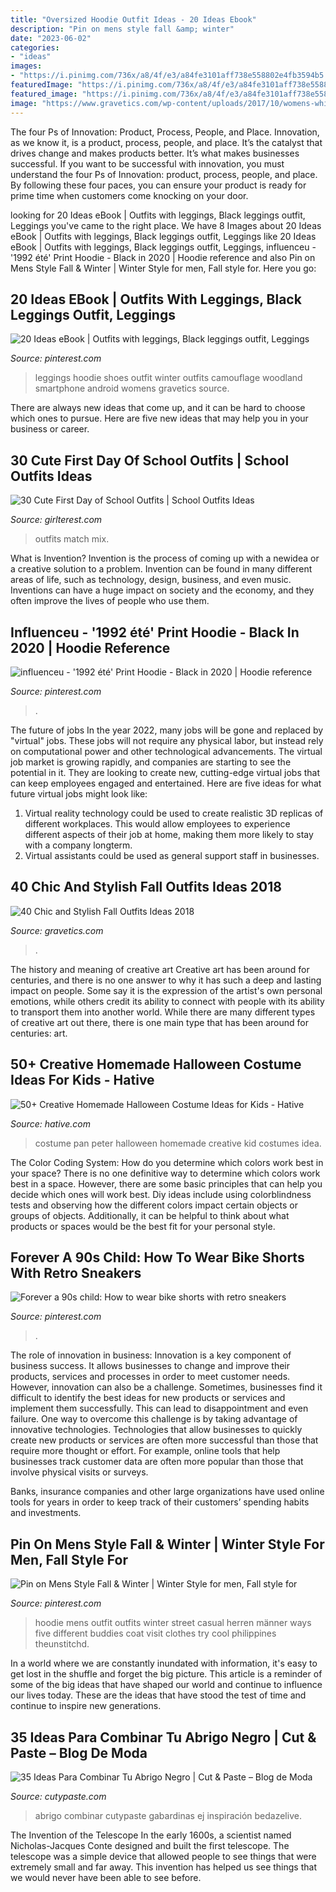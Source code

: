 ```yaml
---
title: "Oversized Hoodie Outfit Ideas - 20 Ideas Ebook"
description: "Pin on mens style fall &amp; winter"
date: "2023-06-02"
categories:
- "ideas"
images:
- "https://i.pinimg.com/736x/a8/4f/e3/a84fe3101aff738e558802e4fb3594b5.jpg"
featuredImage: "https://i.pinimg.com/736x/a8/4f/e3/a84fe3101aff738e558802e4fb3594b5.jpg"
featured_image: "https://i.pinimg.com/736x/a8/4f/e3/a84fe3101aff738e558802e4fb3594b5.jpg"
image: "https://www.gravetics.com/wp-content/uploads/2017/10/womens-white-scoop-neck-long-sleeved-shirt.jpg"
---
```



The four Ps of Innovation: Product, Process, People, and Place.
Innovation, as we know it, is a product, process, people, and place. It’s the catalyst that drives change and makes products better. It’s what makes businesses successful.
If you want to be successful with innovation, you must understand the four Ps of Innovation: product, process, people, and place. By following these four paces, you can ensure your product is ready for prime time when customers come knocking on your door.

	

		
looking for 20 Ideas eBook | Outfits with leggings, Black leggings outfit, Leggings you've came to the right place. We have 8 Images about 20 Ideas eBook | Outfits with leggings, Black leggings outfit, Leggings like 20 Ideas eBook | Outfits with leggings, Black leggings outfit, Leggings, influenceu - &#039;1992 été&#039; Print Hoodie - Black in 2020 | Hoodie reference and also Pin on Mens Style Fall &amp; Winter | Winter Style for men, Fall style for. Here you go:
		
    
## 20 Ideas EBook | Outfits With Leggings, Black Leggings Outfit, Leggings

<img loading=lazy src="https://i.pinimg.com/736x/31/4a/34/314a3422dcc8b7389d067ed96cb433cf.jpg" onerror="this.onerror=null;this.src='https://tse2.mm.bing.net/th?id=OIP.OLxXFbVGc7K3kU-TcqtEOgHaPL&amp;pid=15.1';" alt="20 Ideas eBook | Outfits with leggings, Black leggings outfit, Leggings">

_Source: pinterest.com_

>leggings hoodie shoes outfit winter outfits camouflage woodland smartphone android womens gravetics source. 

	

There are always new ideas that come up, and it can be hard to choose which ones to pursue. Here are five new ideas that may help you in your business or career.

    
## 30 Cute First Day Of School Outfits | School Outfits Ideas

<img loading=lazy src="http://girlterest.com/wp-content/uploads/2017/05/school6.jpg" onerror="this.onerror=null;this.src='https://tse1.mm.bing.net/th?id=OIP.iz1sCIUxJU5OOlsNUiNo0AHaLH&amp;pid=15.1';" alt="30 Cute First Day of School Outfits | School Outfits Ideas">

_Source: girlterest.com_

>outfits match mix. 

	

What is Invention?
Invention is the process of coming up with a newidea or a creative solution to a problem. Invention can be found in many different areas of life, such as technology, design, business, and even music. Inventions can have a huge impact on society and the economy, and they often improve the lives of people who use them.

    
## Influenceu - &#039;1992 été&#039; Print Hoodie - Black In 2020 | Hoodie Reference

<img loading=lazy src="https://i.pinimg.com/736x/9b/78/df/9b78df7d14b7edf76e0b6442c77ea810.jpg" onerror="this.onerror=null;this.src='https://tse2.mm.bing.net/th?id=OIP.ukVK6GS6OU6t8mA07hjYkQHaLH&amp;pid=15.1';" alt="influenceu - &#039;1992 été&#039; Print Hoodie - Black in 2020 | Hoodie reference">

_Source: pinterest.com_

>. 

	

The future of jobs
In the year 2022, many jobs will be gone and replaced by "virtual" jobs. These jobs will not require any physical labor, but instead rely on computational power and other technological advancements. The virtual job market is growing rapidly, and companies are starting to see the potential in it. They are looking to create new, cutting-edge virtual jobs that can keep employees engaged and entertained. Here are five ideas for what future virtual jobs might look like: 
1. Virtual reality technology could be used to create realistic 3D replicas of different workplaces. This would allow employees to experience different aspects of their job at home, making them more likely to stay with a company longterm. 
2. Virtual assistants could be used as general support staff in businesses.

    
## 40 Chic And Stylish Fall Outfits Ideas 2018

<img loading=lazy src="https://www.gravetics.com/wp-content/uploads/2017/10/womens-white-scoop-neck-long-sleeved-shirt.jpg" onerror="this.onerror=null;this.src='https://tse4.mm.bing.net/th?id=OIP.tu-ozXNFGEx8UxNvPfsdcAHaRX&amp;pid=15.1';" alt="40 Chic and Stylish Fall Outfits Ideas 2018">

_Source: gravetics.com_

>. 

	

The history and meaning of creative art
Creative art has been around for centuries, and there is no one answer to why it has such a deep and lasting impact on people. Some say it is the expression of the artist's own personal emotions, while others credit its ability to connect with people with its ability to transport them into another world. While there are many different types of creative art out there, there is one main type that has been around for centuries: art.

    
## 50+ Creative Homemade Halloween Costume Ideas For Kids - Hative

<img loading=lazy src="https://hative.com/wp-content/uploads/2014/03/costumes-for-kids/2-peter-pan-kid-costume-idea.jpg" onerror="this.onerror=null;this.src='https://tse1.mm.bing.net/th?id=OIP.CLLoBF4Vpyz5D7pdZ_O2pgHaLW&amp;pid=15.1';" alt="50+ Creative Homemade Halloween Costume Ideas for Kids - Hative">

_Source: hative.com_

>costume pan peter halloween homemade creative kid costumes idea. 

	

The Color Coding System: How do you determine which colors work best in your space?
There is no one definitive way to determine which colors work best in a space. However, there are some basic principles that can help you decide which ones will work best. Diy ideas include using colorblindness tests and observing how the different colors impact certain objects or groups of objects. Additionally, it can be helpful to think about what products or spaces would be the best fit for your personal style.

    
## Forever A 90s Child: How To Wear Bike Shorts With Retro Sneakers

<img loading=lazy src="https://i.pinimg.com/736x/fd/3c/d5/fd3cd5de2205aeb70b6d7a5243647cd5.jpg" onerror="this.onerror=null;this.src='https://tse4.mm.bing.net/th?id=OIP._lQ4xPaMjwSjo85nw6r2gAHaJ3&amp;pid=15.1';" alt="Forever a 90s child: How to wear bike shorts with retro sneakers">

_Source: pinterest.com_

>. 

	

The role of innovation in business:
Innovation is a key component of business success. It allows businesses to change and improve their products, services and processes in order to meet customer needs. However, innovation can also be a challenge. Sometimes, businesses find it difficult to identify the best ideas for new products or services and implement them successfully. This can lead to disappointment and even failure.
One way to overcome this challenge is by taking advantage of innovative technologies. Technologies that allow businesses to quickly create new products or services are often more successful than those that require more thought or effort. For example, online tools that help businesses track customer data are often more popular than those that involve physical visits or surveys.

Banks, insurance companies and other large organizations have used online tools for years in order to keep track of their customers’ spending habits and investments.

    
## Pin On Mens Style Fall &amp; Winter | Winter Style For Men, Fall Style For

<img loading=lazy src="https://i.pinimg.com/736x/a8/4f/e3/a84fe3101aff738e558802e4fb3594b5.jpg" onerror="this.onerror=null;this.src='https://tse4.mm.bing.net/th?id=OIP.iSqbv8jr_5mAgJFYe4F1hwHaOA&amp;pid=15.1';" alt="Pin on Mens Style Fall &amp; Winter | Winter Style for men, Fall style for">

_Source: pinterest.com_

>hoodie mens outfit outfits winter street casual herren männer ways five different buddies coat visit clothes try cool philippines theunstitchd. 

	

In a world where we are constantly inundated with information, it's easy to get lost in the shuffle and forget the big picture. This article is a reminder of some of the big ideas that have shaped our world and continue to influence our lives today. These are the ideas that have stood the test of time and continue to inspire new generations.

    
## 35 Ideas Para Combinar Tu Abrigo Negro | Cut &amp; Paste – Blog De Moda

<img loading=lazy src="https://www.cutypaste.com/wp-content/uploads/2016/06/c02f7627f33f9aa48dce0448f3910580.jpg" onerror="this.onerror=null;this.src='https://tse3.mm.bing.net/th?id=OIP.cm8idSrhW3pP2D5vaEQPBwHaLE&amp;pid=15.1';" alt="35 Ideas Para Combinar Tu Abrigo Negro | Cut &amp; Paste – Blog de Moda">

_Source: cutypaste.com_

>abrigo combinar cutypaste gabardinas ej inspiración bedazelive. 

	

The Invention of the Telescope
In the early 1600s, a scientist named Nicholas-Jacques Conte designed and built the first telescope. The telescope was a simple device that allowed people to see things that were extremely small and far away. This invention has helped us see things that we would never have been able to see before.


